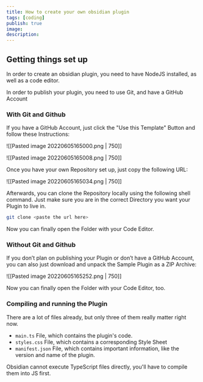 ```yaml
---
title: How to create your own obsidian plugin
tags: [coding]
publish: true
image: 
description: 
---
```


## Getting things set up

In order to create an obsidian plugin, you need to have NodeJS installed, as well as a code editor.

In order to publish your plugin, you need to use Git, and have a GitHub Account

### With Git and Github

If you have a GitHub Account, just click the "Use this Template" Button and follow these Instructions:

![[Pasted image 20220605165000.png | 750]]

![[Pasted image 20220605165008.png | 750]]

Once you have your own Repository set up, just copy the following URL:

![[Pasted image 20220605165034.png | 750]]

Afterwards, you can clone the Repository locally using the following shell command. Just make sure you are in the correct Directory you want your Plugin to live in.

```bash
git clone <paste the url here>
```

Now you can finally open the Folder with your Code Editor.

### Without Git and Github

If you don’t plan on publishing your Plugin or don’t have a GitHub Account, you can also just download and unpack the Sample Plugin as a ZIP Archive:

![[Pasted image 20220605165252.png | 750]]

Now you can finally open the Folder with your Code Editor, too.

### Compiling and running the Plugin

There are a lot of files already, but only three of them really matter right now.

- `main.ts` File, which contains the plugin's code.
- `styles.css` File, which contains a corresponding Style Sheet
- `manifest.json` File, which contains important information, like the version and name of the plugin.

Obsidian cannot execute TypeScript files directly, you'll have to compile them into JS first.

